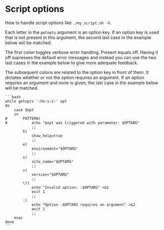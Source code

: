 # Script options

How to handle script options like `./my_script.sh -h`.

Each letter in the `getopts` argument is an option key. If an option key is used that is not present in this argument, the second last case in the example below will be matched.

The first colon toggles verbose error handling. Present equals off. Having it off supresses the default error messages and instead you can use the two last cases in the example below to give more adequate feedback.

The subsequent colons are related to the option key in front of them. It dictates whether or not the option requires an argument. If an option requires an argument and none is given, the last case in the example below will be matched.

	```bash
	while getopts ':he:s:v:' opt
	do
		case $opt
		in
	#		PATTERN)
	#			echo "$opt was triggered with parameter: $OPTARG"
				;;
			h)
				show_help=true
				;;
			e)
				environment="$OPTARG"
				;;
			s)
				site_name="$OPTARG"
				;;
			v)
				version="$OPTARG"
				;;
			\?)
				echo "Invalid option: -$OPTARG" >&2
				exit 1
				;;
			:)
				echo "Option -$OPTARG requires an argument" >&2
				exit 1
				;;
		esac
	done
	```
